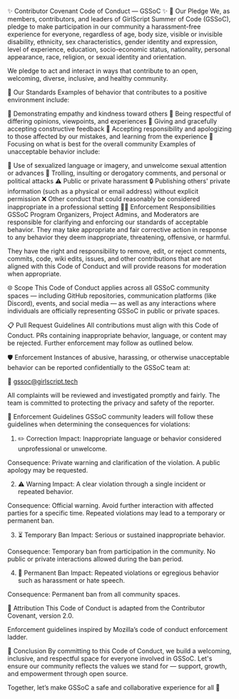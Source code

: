 ✨ Contributor Covenant Code of Conduct — GSSoC ✨
🌟 Our Pledge
We, as members, contributors, and leaders of GirlScript Summer of Code (GSSoC), pledge to make participation in our community a harassment-free experience for everyone, regardless of age, body size, visible or invisible disability, ethnicity, sex characteristics, gender identity and expression, level of experience, education, socio-economic status, nationality, personal appearance, race, religion, or sexual identity and orientation.

We pledge to act and interact in ways that contribute to an open, welcoming, diverse, inclusive, and healthy community.

🚦 Our Standards
Examples of behavior that contributes to a positive environment include:

💖 Demonstrating empathy and kindness toward others
🤝 Being respectful of differing opinions, viewpoints, and experiences
📝 Giving and gracefully accepting constructive feedback
🌱 Accepting responsibility and apologizing to those affected by our mistakes, and learning from the experience
🎯 Focusing on what is best for the overall community
Examples of unacceptable behavior include:

🚫 Use of sexualized language or imagery, and unwelcome sexual attention or advances
🛑 Trolling, insulting or derogatory comments, and personal or political attacks
⚠️ Public or private harassment
🔒 Publishing others' private information (such as a physical or email address) without explicit permission
❌ Other conduct that could reasonably be considered inappropriate in a professional setting
👨‍⚖️ Enforcement Responsibilities
GSSoC Program Organizers, Project Admins, and Moderators are responsible for clarifying and enforcing our standards of acceptable behavior. They may take appropriate and fair corrective action in response to any behavior they deem inappropriate, threatening, offensive, or harmful.

They have the right and responsibility to remove, edit, or reject comments, commits, code, wiki edits, issues, and other contributions that are not aligned with this Code of Conduct and will provide reasons for moderation when appropriate.

🌐 Scope
This Code of Conduct applies across all GSSoC community spaces — including GitHub repositories, communication platforms (like Discord), events, and social media — as well as any interactions where individuals are officially representing GSSoC in public or private spaces.

📋 Pull Request Guidelines
All contributions must align with this Code of Conduct. PRs containing inappropriate behavior, language, or content may be rejected. Further enforcement may follow as outlined below.

🛡️ Enforcement
Instances of abusive, harassing, or otherwise unacceptable behavior can be reported confidentially to the GSSoC team at:

📧 gssoc@girlscript.tech

All complaints will be reviewed and investigated promptly and fairly. The team is committed to protecting the privacy and safety of the reporter.

📖 Enforcement Guidelines
GSSoC community leaders will follow these guidelines when determining the consequences for violations:

1. ✏️ Correction
Impact: Inappropriate language or behavior considered unprofessional or unwelcome.

Consequence: Private warning and clarification of the violation. A public apology may be requested.

2. ⚠️ Warning
Impact: A clear violation through a single incident or repeated behavior.

Consequence: Official warning. Avoid further interaction with affected parties for a specific time. Repeated violations may lead to a temporary or permanent ban.

3. ⏳ Temporary Ban
Impact: Serious or sustained inappropriate behavior.

Consequence: Temporary ban from participation in the community. No public or private interactions allowed during the ban period.

4. 🚫 Permanent Ban
Impact: Repeated violations or egregious behavior such as harassment or hate speech.

Consequence: Permanent ban from all community spaces.

📜 Attribution
This Code of Conduct is adapted from the Contributor Covenant, version 2.0.

Enforcement guidelines inspired by Mozilla’s code of conduct enforcement ladder.

🌟 Conclusion
By committing to this Code of Conduct, we build a welcoming, inclusive, and respectful space for everyone involved in GSSoC. Let's ensure our community reflects the values we stand for — support, growth, and empowerment through open source.

Together, let’s make GSSoC a safe and collaborative experience for all 💫